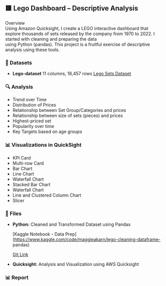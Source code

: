 ## 🟥 Lego Dashboard – Descriptive Analysis  

Overview  
Using Amazon Quicksight, I create a LEGO interactive dashboard that explore thousands of sets released by the company from 1970 to 2022. I started with cleaning and preparing the data  
using Python (pandas). This project is a fruitful exercise of descriptive analysis using these tools.

### 🔢 Datasets
- **Lego-dataset** 11 columns, 18,457 rows 
[Lego Sets Dataset](https://www.kaggle.com/datasets/maggieakarn/lego-dataset)

### 🔍 Analysis  
- Trend over Time
- Distribution of Prices
- Relationship between Set Group/Categories and prices
- Relationship between size of sets (pieces) and prices
- Highest-priced set
- Popularity over time
- Key Targets based on age groups 
 

### 📊 Visualizations in QuickSight
- KPI Card
- Multi-row Card
- Bar Chart
- Line Chart
- Waterfall Chart
- Stacked Bar Chart
- Waterfall Chart
- Line and Clustered Column Chart
- Slicer
 

### 📂 Files  
- **Python:** Cleaned and Transformed Dataset using Pandas


    [Kaggle Notebook - Data Prep](https://www.kaggle.com/code/maggieakarn/lego-cleaning-dataframe- 
  pandas)

    [Git Link](Python/lego-cleaning-dataframe-pandas.ipynb)


- **Quicksight:** Analysis and Visualization using AWS Quicksight 

### 📊 Report
 
